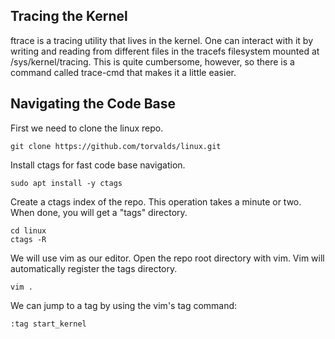 ## Tracing the Kernel



ftrace is a tracing utility that lives in the kernel. One can interact with it by writing and reading from different files in the tracefs filesystem mounted at /sys/kernel/tracing. This is quite cumbersome, however, so there is a command called trace-cmd that makes it a little easier. 



## Navigating the Code Base

First we need to clone the linux repo.
```
git clone https://github.com/torvalds/linux.git
```

Install ctags for fast code base navigation.
```
sudo apt install -y ctags
```

Create a ctags index of the repo. This operation takes a minute or two. When done, you will get a "tags" directory.
```
cd linux
ctags -R
```

We will use vim as our editor. Open the repo root directory with vim. Vim will automatically register the tags directory.
```
vim .
```


We can jump to a tag by using the vim's tag command:
```
:tag start_kernel
```

